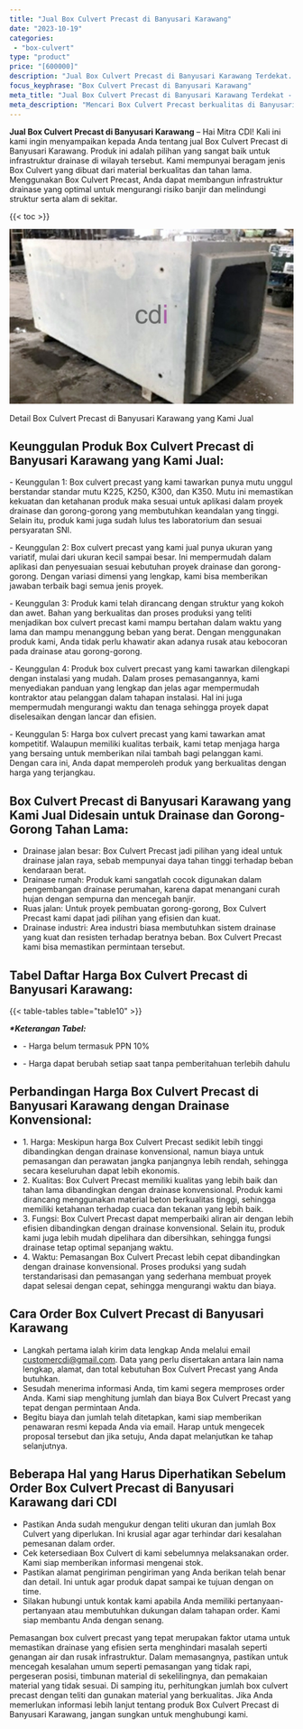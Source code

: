 ```yaml
---
title: "Jual Box Culvert Precast di Banyusari Karawang"
date: "2023-10-19"
categories:
 - "box-culvert"
type: "product"
price: "[600000]"
description: "Jual Box Culvert Precast di Banyusari Karawang Terdekat. Box Culvert Precast profesional untuk kebutuhan konstruksi dengan performa superior. Konsultasikan kebutuhan Anda sekarang."
focus_keyphrase: "Box Culvert Precast di Banyusari Karawang"
meta_title: "Jual Box Culvert Precast di Banyusari Karawang Terdekat - CDI"
meta_description: "Mencari Box Culvert Precast berkualitas di Banyusari Karawang? Kami adalah solusi tepat dengan kualitas premium. Dapatkan informasi sekarang."
---
```


**Jual Box Culvert Precast di Banyusari Karawang** – Hai Mitra CDI! Kali ini kami ingin menyampaikan kepada Anda tentang jual Box Culvert Precast di Banyusari Karawang. Produk ini adalah pilihan yang sangat baik untuk infrastruktur drainase di wilayah tersebut. Kami mempunyai beragam jenis Box Culvert yang dibuat dari material berkualitas dan tahan lama. Menggunakan Box Culvert Precast, Anda dapat membangun infrastruktur drainase yang optimal untuk mengurangi risiko banjir dan melindungi struktur serta alam di sekitar.

{{< toc >}}

![Jual Box Culvert Precast di Banyusari Karawang](/images/box-culvert/box-culvert-08.jpg)

Detail Box Culvert Precast di Banyusari Karawang yang Kami Jual 

## Keunggulan Produk Box Culvert Precast di Banyusari Karawang yang Kami Jual:

\- Keunggulan 1: Box culvert precast yang kami tawarkan punya mutu unggul berstandar standar mutu K225, K250, K300, dan K350. Mutu ini memastikan kekuatan dan ketahanan produk maka sesuai untuk aplikasi dalam proyek drainase dan gorong-gorong yang membutuhkan keandalan yang tinggi. Selain itu, produk kami juga sudah lulus tes laboratorium dan sesuai persyaratan SNI.

\- Keunggulan 2: Box culvert precast yang kami jual punya ukuran yang variatif, mulai dari ukuran kecil sampai besar. Ini mempermudah dalam aplikasi dan penyesuaian sesuai kebutuhan proyek drainase dan gorong-gorong. Dengan variasi dimensi yang lengkap, kami bisa memberikan jawaban terbaik bagi semua jenis proyek.

\- Keunggulan 3: Produk kami telah dirancang dengan struktur yang kokoh dan awet. Bahan yang berkualitas dan proses produksi yang teliti menjadikan box culvert precast kami mampu bertahan dalam waktu yang lama dan mampu menanggung beban yang berat. Dengan menggunakan produk kami, Anda tidak perlu khawatir akan adanya rusak atau kebocoran pada drainase atau gorong-gorong.

\- Keunggulan 4: Produk box culvert precast yang kami tawarkan dilengkapi dengan instalasi yang mudah. Dalam proses pemasangannya, kami menyediakan panduan yang lengkap dan jelas agar mempermudah kontraktor atau pelanggan dalam tahapan instalasi. Hal ini juga mempermudah mengurangi waktu dan tenaga sehingga proyek dapat diselesaikan dengan lancar dan efisien.

\- Keunggulan 5: Harga box culvert precast yang kami tawarkan amat kompetitif. Walaupun memiliki kualitas terbaik, kami tetap menjaga harga yang bersaing untuk memberikan nilai tambah bagi pelanggan kami. Dengan cara ini, Anda dapat memperoleh produk yang berkualitas dengan harga yang terjangkau.

## Box Culvert Precast di Banyusari Karawang yang Kami Jual Didesain untuk Drainase dan Gorong-Gorong Tahan Lama:

*   Drainase jalan besar: Box Culvert Precast jadi pilihan yang ideal untuk drainase jalan raya, sebab mempunyai daya tahan tinggi terhadap beban kendaraan berat.
*   Drainase rumah: Produk kami sangatlah cocok digunakan dalam pengembangan drainase perumahan, karena dapat menangani curah hujan dengan sempurna dan mencegah banjir.
*   Ruas jalan: Untuk proyek pembuatan gorong-gorong, Box Culvert Precast kami dapat jadi pilihan yang efisien dan kuat.
*   Drainase industri: Area industri biasa membutuhkan sistem drainase yang kuat dan resisten terhadap beratnya beban. Box Culvert Precast kami bisa memastikan permintaan tersebut.

## Tabel Daftar Harga Box Culvert Precast di Banyusari Karawang:

{{< table-tables table="table10" >}}

**_\*Keterangan Tabel:_**

*   \- Harga belum termasuk PPN 10%

*   \- Harga dapat berubah setiap saat tanpa pemberitahuan terlebih dahulu

## Perbandingan Harga Box Culvert Precast di Banyusari Karawang dengan Drainase Konvensional:

*   1\. Harga: Meskipun harga Box Culvert Precast sedikit lebih tinggi dibandingkan dengan drainase konvensional, namun biaya untuk pemasangan dan perawatan jangka panjangnya lebih rendah, sehingga secara keseluruhan dapat lebih ekonomis.
*   2\. Kualitas: Box Culvert Precast memiliki kualitas yang lebih baik dan tahan lama dibandingkan dengan drainase konvensional. Produk kami dirancang menggunakan material beton berkualitas tinggi, sehingga memiliki ketahanan terhadap cuaca dan tekanan yang lebih baik.
*   3\. Fungsi: Box Culvert Precast dapat memperbaiki aliran air dengan lebih efisien dibandingkan dengan drainase konvensional. Selain itu, produk kami juga lebih mudah dipelihara dan dibersihkan, sehingga fungsi drainase tetap optimal sepanjang waktu.
*   4\. Waktu: Pemasangan Box Culvert Precast lebih cepat dibandingkan dengan drainase konvensional. Proses produksi yang sudah terstandarisasi dan pemasangan yang sederhana membuat proyek dapat selesai dengan cepat, sehingga mengurangi waktu dan biaya.

## Cara Order Box Culvert Precast di Banyusari Karawang

*   Langkah pertama ialah kirim data lengkap Anda melalui email customercdi@gmail.com. Data yang perlu disertakan antara lain nama lengkap, alamat, dan total kebutuhan Box Culvert Precast yang Anda butuhkan.
*   Sesudah menerima informasi Anda, tim kami segera memproses order Anda. Kami siap menghitung jumlah dan biaya Box Culvert Precast yang tepat dengan permintaan Anda.
*   Begitu biaya dan jumlah telah ditetapkan, kami siap memberikan penawaran resmi kepada Anda via email. Harap untuk mengecek proposal tersebut dan jika setuju, Anda dapat melanjutkan ke tahap selanjutnya.

## Beberapa Hal yang Harus Diperhatikan Sebelum Order Box Culvert Precast di Banyusari Karawang dari CDI

*   Pastikan Anda sudah mengukur dengan teliti ukuran dan jumlah Box Culvert yang diperlukan. Ini krusial agar agar terhindar dari kesalahan pemesanan dalam order.
*   Cek ketersediaan Box Culvert di kami sebelumnya melaksanakan order. Kami siap memberikan informasi mengenai stok.
*   Pastikan alamat pengiriman pengiriman yang Anda berikan telah benar dan detail. Ini untuk agar produk dapat sampai ke tujuan dengan on time.
*   Silakan hubungi untuk kontak kami apabila Anda memiliki pertanyaan-pertanyaan atau membutuhkan dukungan dalam tahapan order. Kami siap membantu Anda dengan senang.

Pemasangan box culvert precast yang tepat merupakan faktor utama untuk memastikan drainase yang efisien serta menghindari masalah seperti genangan air dan rusak infrastruktur. Dalam memasangnya, pastikan untuk mencegah kesalahan umum seperti pemasangan yang tidak rapi, pergeseran posisi, timbunan material di sekelilingnya, dan pemakaian material yang tidak sesuai. Di samping itu, perhitungkan jumlah box culvert precast dengan teliti dan gunakan material yang berkualitas. Jika Anda memerlukan informasi lebih lanjut tentang produk Box Culvert Precast di Banyusari Karawang, jangan sungkan untuk menghubungi kami.